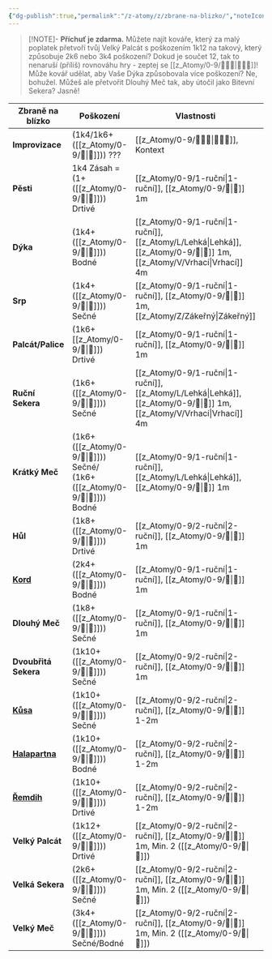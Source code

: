 ```yaml
---
{"dg-publish":true,"permalink":"/z-atomy/z/zbrane-na-blizko/","noteIcon":""}
---
```


>[!NOTE]- **Příchuť je zdarma.** 
>Můžete najít kováře, který za malý poplatek přetvoří tvůj Velký Palcát s poškozením 1k12 na takový, který způsobuje 2k6 nebo 3k4 poškození? Dokud je součet 12, tak to nenaruší (příliš) rovnováhu hry - zeptej se [[z_Atomy/0-9/🧙🏼‍♂️\|🧙🏼‍♂️]]! Může kovář udělat, aby Vaše Dýka způsobovala více poškození? Ne, bohužel. Můžeš ale přetvořit Dlouhý Meč tak, aby útočil jako Bitevní Sekera? Jasně!

| **Zbraně na blízko**                                       | **Poškození**                                 | **Vlastnosti**                                   | **Cena** |
| ---------------------------------------------------------- | --------------------------------------------- | ------------------------------------------------ | -------- |
| **Improvizace**                                            | (1k4/1k6+([[z_Atomy/0-9/💪\|💪]])) ???                        | [[z_Atomy/0-9/🧙🏼‍♂️\|🧙🏼‍♂️]], Kontext                                  | [[z_Atomy/0-9/🧙🏼‍♂️\|🧙🏼‍♂️]]   |
| **Pěsti**                                                  | 1k4 Zásah = (1+([[z_Atomy/0-9/💪\|💪]])) Drtivé               | [[z_Atomy/0-9/1-ruční\|1-ruční]], [[z_Atomy/0-9/👊\|👊]] 1m                           | 0[[z_Atomy/0-9/🟡\|🟡]]  |
| **Dýka**                                                   | (1k4+([[z_Atomy/0-9/🎯\|🎯]])) Bodné                          | [[z_Atomy/0-9/1-ruční\|1-ruční]], [[z_Atomy/L/Lehká\|Lehká]], [[z_Atomy/0-9/👊\|👊]] 1m, [[z_Atomy/V/Vrhací\|Vrhací]] 4m | 3[[z_Atomy/0-9/🟡\|🟡]]      |
| **Srp**                                                    | (1k4+([[z_Atomy/0-9/🎯\|🎯]])) Sečné                          | [[z_Atomy/0-9/1-ruční\|1-ruční]], [[z_Atomy/0-9/👊\|👊]] 1m, [[z_Atomy/Z/Zákeřný\|Zákeřný]]              | 10[[z_Atomy/0-9/🟡\|🟡]]     |
| **Palcát/Palice**                                          | (1k6+[[z_Atomy/0-9/💪\|💪]]) Drtivé                           | [[z_Atomy/0-9/1-ruční\|1-ruční]], [[z_Atomy/0-9/👊\|👊]] 1m                           | 2[[z_Atomy/0-9/🟡\|🟡]]      |
| **Ruční Sekera**                                           | (1k6+([[z_Atomy/0-9/💪\|💪]])) Sečné                          | [[z_Atomy/0-9/1-ruční\|1-ruční]], [[z_Atomy/L/Lehká\|Lehká]], [[z_Atomy/0-9/👊\|👊]] 1m, [[z_Atomy/V/Vrhací\|Vrhací]] 4m | 8[[z_Atomy/0-9/🟡\|🟡]]      |
| **Krátký Meč**                                             | (1k6+([[z_Atomy/0-9/💪\|💪]])) Sečné/<br>(1k6+([[z_Atomy/0-9/🎯\|🎯]])) Bodné | [[z_Atomy/0-9/1-ruční\|1-ruční]], [[z_Atomy/L/Lehká\|Lehká]], [[z_Atomy/0-9/👊\|👊]] 1m                | 10[[z_Atomy/0-9/🟡\|🟡]]     |
| **Hůl**                                                    | (1k8+([[z_Atomy/0-9/💪\|💪]])) Drtivé                         | [[z_Atomy/0-9/2-ruční\|2-ruční]], [[z_Atomy/0-9/👊\|👊]] 1m                           | 8[[z_Atomy/0-9/🟡\|🟡]]      |
| **[Kord](https://cs.wikipedia.org/wiki/Kord)**             | (2k4+([[z_Atomy/0-9/🎯\|🎯]])) Bodné                          | [[z_Atomy/0-9/1-ruční\|1-ruční]], [[z_Atomy/0-9/👊\|👊]] 1m                           | 60[[z_Atomy/0-9/🟡\|🟡]]     |
| **Dlouhý Meč**                                             | (1k8+([[z_Atomy/0-9/💪\|💪]])) Sečné                          | [[z_Atomy/0-9/1-ruční\|1-ruční]], [[z_Atomy/0-9/👊\|👊]] 1m                           | 60[[z_Atomy/0-9/🟡\|🟡]]     |
| **Dvoubřitá Sekera**                                       | (1k10+([[z_Atomy/0-9/💪\|💪]])) Sečné                         | [[z_Atomy/0-9/2-ruční\|2-ruční]], [[z_Atomy/0-9/👊\|👊]] 1m                           | 30[[z_Atomy/0-9/🟡\|🟡]]     |
| **[Kůsa](https://cs.wikipedia.org/wiki/K%C5%AFsa)**        | (1k10+([[z_Atomy/0-9/💪\|💪]])) Sečné                         | [[z_Atomy/0-9/2-ruční\|2-ruční]], [[z_Atomy/0-9/👊\|👊]] 1-2m                         | 60[[z_Atomy/0-9/🟡\|🟡]]     |
| **[Halapartna](https://cs.wikipedia.org/wiki/Halapartna)** | (1k10+([[z_Atomy/0-9/💪\|💪]])) Bodné                         | [[z_Atomy/0-9/2-ruční\|2-ruční]], [[z_Atomy/0-9/👊\|👊]] 1-2m                         | 60[[z_Atomy/0-9/🟡\|🟡]]     |
| **[Řemdih](https://cs.wikipedia.org/wiki/%C5%98emdih)**    | (1k10+([[z_Atomy/0-9/💪\|💪]])) Drtivé                        | [[z_Atomy/0-9/2-ruční\|2-ruční]], [[z_Atomy/0-9/👊\|👊]] 1-2m                         | 60[[z_Atomy/0-9/🟡\|🟡]]     |
| **Velký Palcát**                                           | (1k12+([[z_Atomy/0-9/💪\|💪]])) Drtivé                        | [[z_Atomy/0-9/2-ruční\|2-ruční]], [[z_Atomy/0-9/👊\|👊]] 1m, Min. 2 ([[z_Atomy/0-9/💪\|💪]])          | 80[[z_Atomy/0-9/🟡\|🟡]]     |
| **Velká Sekera**                                           | (2k6+([[z_Atomy/0-9/💪\|💪]])) Sečné                          | [[z_Atomy/0-9/2-ruční\|2-ruční]], [[z_Atomy/0-9/👊\|👊]] 1m, Min. 2 ([[z_Atomy/0-9/💪\|💪]])          | 100[[z_Atomy/0-9/🟡\|🟡]]    |
| **Velký Meč**                                              | (3k4+([[z_Atomy/0-9/💪\|💪]])) Sečné/Bodné                    | [[z_Atomy/0-9/2-ruční\|2-ruční]], [[z_Atomy/0-9/👊\|👊]] 1m, Min. 2 ([[z_Atomy/0-9/💪\|💪]])          | 120[[z_Atomy/0-9/🟡\|🟡]]    |
